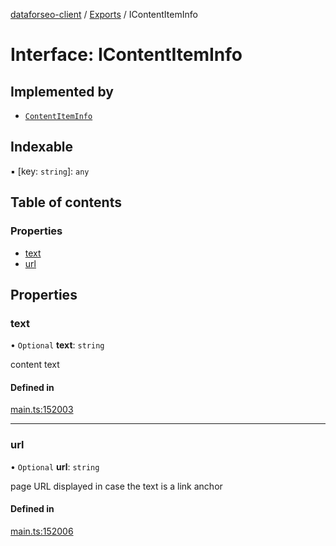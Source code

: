 [dataforseo-client](../README.md) / [Exports](../modules.md) / IContentItemInfo

# Interface: IContentItemInfo

## Implemented by

- [`ContentItemInfo`](../classes/ContentItemInfo.md)

## Indexable

▪ [key: `string`]: `any`

## Table of contents

### Properties

- [text](IContentItemInfo.md#text)
- [url](IContentItemInfo.md#url)

## Properties

### text

• `Optional` **text**: `string`

content text

#### Defined in

[main.ts:152003](https://github.com/dataforseo/TypeScriptClient/blob/7ca1aa4/main.ts#L152003)

___

### url

• `Optional` **url**: `string`

page URL
displayed in case the text is a link anchor

#### Defined in

[main.ts:152006](https://github.com/dataforseo/TypeScriptClient/blob/7ca1aa4/main.ts#L152006)
